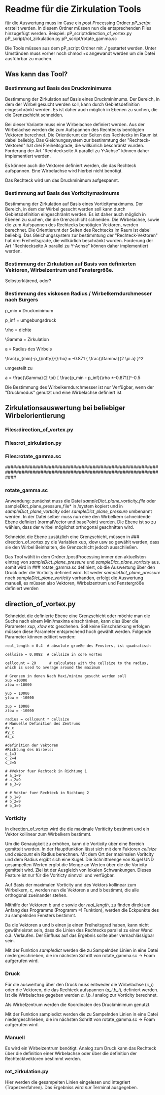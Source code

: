 # Readme für die Zirkulation Tools
für die Auswertung muss im Case ein *p*ost *P*rocessing Ordner *pP_script* erstellt werden. In diesem Ordner müssen nun die entsprechenden Files hinzugefügt werden. Beispiel: 
pP_script/direction_of_vortex.py
pP_script/rot_zirkulation.py
pP_script/rotate_gamma.sc

Die Tools müssen aus dem pP_script Ordner mit *./* gestartet werden. Unter Umständen muss vorher noch chmod +x angewandt werden um die Datei ausführbar zu machen. 
## Was kann das Tool?
### Bestimmung auf Basis des Druckminimums
Bestimmung der Zirkulation auf Basis eines Druckminimums. Der Bereich, in dem der Wirbel gesucht werden soll, kann durch Gebietsdefinition eingeschränkt werden. Es ist daher auch möglich in Ebenen zu suchen, die die Grenzschicht schneiden. 

Bei dieser Variante muss eine Wirbelachse definiert werden. Aus der Wirbelachse werden die zum Aufspannen des Rechtecks benötigten Vektoren berechnet. Die Orientierunt der Seiten des Rechtecks im Raum ist dabei beliebig. Das Gleichungssystem zur bestimmtung der "Rechteck-Vektoren" hat drei Freiheitsgrade, die willkürlich beschränkt wurden. Forderung der Art "Rechteckseite A parallel zu Y-Achse" können daher implementiert werden.

Es können auch die Vektoren definiert werden, die das Rechteck aufspannen. Eine Wirbelachse wird hierbei nicht benötigt.

Das Rechteck wird um das Druckminimum aufgespannt.


### Bestimmung auf Basis des Voritcitymaximums
Bestimmung der Zirkulation auf Basis eines Vorticitymaximums. Der Bereich, in dem der Wirbel gesucht werden soll kann durch Gebietsdefinition eingeschränkt werden. Es ist daher auch möglich in Ebenen zu suchen, die die Grenzschicht schneiden. Die Wirbelachse, sowie die zum Aufspannen des Rechtecks benötigten Vektoren, werden berechnet. Die Orientierunt der Seiten des Rechtecks im Raum ist dabei beliebig. Das Gleichungssystem zur bestimmtung der "Rechteck-Vektoren" hat drei Freiheitsgrade, die willkürlich beschränkt wurden. Forderung der Art "Rechteckseite A parallel zu Y-Achse" können daher implementiert werden.

### Bestimmung der Zirkulation auf Basis von definierten Vektoren, Wirbelzentrum und Fenstergröße.

Selbsterklärend, oder?

### Bestimmung des viskosen Radius / Wirbelkerndurchmesser nach Burgers
p_min = Druckminimum 

p_inf = umgebungsdruck

\rho = dichte

\Gamma = Zirkulation

a = Radius des Wirbels

\frac{p_{min}-p_{\infty}}{\rho} = -0.871 { \frac{\Gamma}{2 \pi a} }^2

 umgestellt zu 
 
 a = \frac{\Gamma}{2 \pi} [ \frac{p_min - p_inf}{\rho *-0.871}]^-0.5
 
 Die Bestimmung des Wirbelkerndurchmesser ist nur Verfügbar, wenn der "Druckmodus" genutzt und eine Wirbelachse definiert ist.

## Zirkulationsauswertung bei beliebiger Wirbelorientierung
### Files:direction_of_vortex.py
### Files:rot_zirkulation.py
### Files:rotate_gamma.sc


####################################################################################################################
### rotate_gamma.sc
Anwendung: zunächst muss die Datei *sampleDict_plane_vorticity_file* oder sampleDict_plane_pressure_file* in /system kopiert und in *sampleDict_plane_vorticity* oder *sampleDict_plane_pressure* umbenannt werden. In der Datei selber muss nun eine den Wirbelkern schneidende Ebene definiert (normalVector und basePoint) werden. Die Ebene ist so zu wählen, dass der wirbel möglichst orthogonal geschnitten wird.

Schneidet die Ebene zusätzlich eine Grenzschicht, müssen in ### direction_of_vortex.py die Variablen xup, xlow usw so gewählt werden, dass sie den Wirbel Beinhalten, die Grenzschicht jedoch ausschließen. 

Das Tool wählt in dem Ordner /postProcessing immer den aktuellsten eintrag von *sampleDict_plane_pressure* und *sampleDict_plane_vorticity* aus. somit wird in ### rotate_gamma.sc definiert, ob die Auswertung über den Druck oder die Vorticity definiert wird. Ist weder *sampleDict_plane_pressure* noch *sampleDict_plane_vorticity* vorhanden, erfolgt die Auswertung manuell, es müssen also Vektoren, Wirbelzentrum und Fenstergröße definiert werden


## direction_of_vortex.py
Schneidet die definierte Ebene eine Grenzschicht oder möchte man die Suche nach einem Mini/maxima einschränken, kann dies über die Parameter *xup*, *xlow* etc geschehen. Soll keine Einschränkung erfolgen müssen diese Parameter entsprechend hoch gewählt werden.
Folgende Parameter können editiert werden:

    real_length = 0.4  # absolute groeße des Fensters, ist quadratisch
    
    cellsize = 0.0082  # cellsize in core vortex

    cellcount = 20      # calculates with the cellsize to the radius, which is used to average around the maximum

    # Grenzen in denen Nach Maxi/minima gesucht werden soll
    xup =10000
    xlow =-10000

    yup = 10000
    ylow = -10000

    zup = 10000
    zlow = -10000

    radius = cellcount * cellsize
    # Manuelle Definition des Zentrums
    #x_c
    #y_c
    #z_c

    #definition der Vektoren
    #Richtung des Wirbels:
    c_1=3
    c_2=4
    c_3=5
    
    # #Vektor fuer Rechteck in Richtung 1
    # a_1=9
    # a_2=9
    # a_3=9
    
    # # Vektor fuer Rechteck in Richtung 2
    # b_1=9
    # b_2=9
    # b_3=9

### Vorticity
In direction_of_vortex wird die die maximale Voriticity bestimmt und ein Vektor kollinear zum Wirbelkern bestimmt. 

Um die Genauigkeit zu erhöhen, kann die Vorticity über eine Bereich gemittelt werden. In der Hauptfunktion lässt sich mit dem Faktoren *cellsize* und *cellcount* ein Radius berechnen. Mit dem Ort der maximalen Voritcity und dem Radius ergibt sich eine Kugel. Die Schnittmenge von Kugel UND gesampelten Werten ergibt die Menge an Werten über die die Voricity gemittelt wird. Ziel ist der Ausgleich von lokalen Schwankungen. Dieses Feature ist nur für die Voriticty sinnvoll und verfügbar.

Auf Basis der maximalen Vorticity und des Vektors kollinear zum Wirbelkern, c, werden nun die Vektoren a und b bestimmt, die alle orthogonal zueinander stehen. 

Mithilfe der Vektoren b und c sowie der *real_length*, zu finden direkt am Anfang des Programms (Programm =! Funktion), werden die Eckpunkte des zu sampelnden Fensters bestimmt.

Da die Vektoren a und b einen je einen Freiheitsgrad haben, kann nicht gewährleistet sein, dass die Linien des Rechtecks parallel zu einer Wand o.ä. Verlaufen. Der Einfluss auf das Ergebnis sollte aber vernachlässigbar sein. 

Mit der Funktion *sampledict* werden die zu Sampelnden Linien in eine Datei niedergeschrieben, die im nächsten Schritt von rotate_gamma.sc -> Foam aufgerufen wird. 


### Druck
Für die auswertung über den Druck muss entweder die Wirbelachse (*c_i*) oder die Vektoren, die das Rechteck aufspannen (*a_i*,*b_i*), definiert werden. Ist die Wirbelachse gegeben werden *a_i*,*b_i* analog zur Vorticity berechnet. 

Als Wirbelzentrum werden die Koordinaten des Druckminimum genutzt.

Mit der Funktion sampledict werden die zu Sampelnden Linien in eine Datei niedergeschrieben, die im nächsten Schritt von rotate_gamma.sc -> Foam aufgerufen wird.

### Manuell

Es wird ein Wirbelzentrum benötigt. Analog zum Druck kann das Rechteck über die definition einer Wirbelachse oder über die definition der Rechtecktvektoren bestimmt werden. 

### rot_zirkulation.py
Hier werden die gesampelten Linien eingelesen und integriert (Trapezverfahren). Das Ergebniss wird  _nur_ Terminal ausgegeben.
